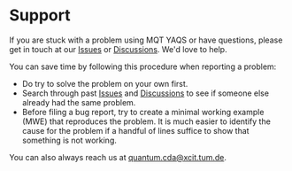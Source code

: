 # Support

If you are stuck with a problem using MQT YAQS or have questions, please get in touch at our [Issues](https://github.com/munich-quantum-toolkit/yaqs/issues) or [Discussions](https://github.com/munich-quantum-toolkit/yaqs/discussions). We'd love to help.

You can save time by following this procedure when reporting a problem:

- Do try to solve the problem on your own first.
- Search through past [Issues](https://github.com/munich-quantum-toolkit/yaqs/issues) and [Discussions](https://github.com/munich-quantum-toolkit/yaqs/discussions) to see if someone else already had the same problem.
- Before filing a bug report, try to create a minimal working example (MWE) that reproduces the problem. It is much easier to identify the cause for the problem if a handful of lines suffice to show that something is not working.

You can also always reach us at [quantum.cda@xcit.tum.de](mailto:quantum.cda@xcit.tum.de).
